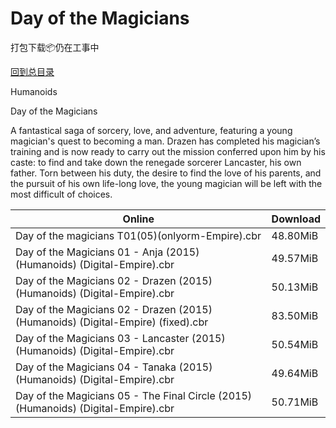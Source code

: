 # Day of the Magicians

打包下载📦仍在工事中

[回到总目录](/Catalogs.md)

Humanoids

Day of the Magicians

A fantastical saga of sorcery, love, and adventure, featuring a young magician's quest to becoming a man. Drazen has completed his magician’s training and is now ready to carry out the mission conferred upon him by his caste: to find and take down the renegade sorcerer Lancaster, his own father.  Torn between his duty, the desire to find the love of his parents, and the pursuit of his own life-long love, the young magician will be left with the most difficult of choices. 





Online | Download
--- | ---
Day of the magicians T01(05)(onlyorm-Empire).cbr | 48.80MiB
Day of the Magicians 01 - Anja (2015) (Humanoids) (Digital-Empire).cbr | 49.57MiB
Day of the Magicians 02 - Drazen (2015) (Humanoids) (Digital-Empire).cbr | 50.13MiB
Day of the Magicians 02 - Drazen (2015) (Humanoids) (Digital-Empire) (fixed).cbr | 83.50MiB
Day of the Magicians 03 - Lancaster (2015) (Humanoids) (Digital-Empire).cbr | 50.54MiB
Day of the Magicians 04 - Tanaka (2015) (Humanoids) (Digital-Empire).cbr | 49.64MiB
Day of the Magicians 05 - The Final Circle (2015) (Humanoids) (Digital-Empire).cbr | 50.71MiB